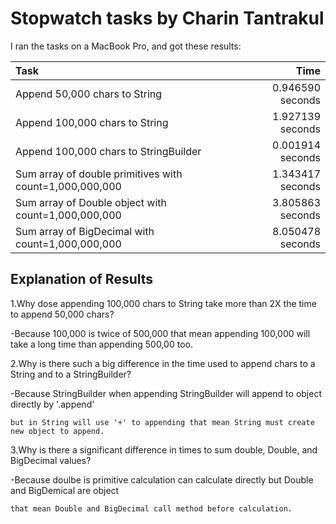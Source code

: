 # Stopwatch tasks by Charin Tantrakul
I ran the tasks on a MacBook Pro, and got these results:

|Task                                                     | Time           |
|:--------------------------------------------------------|---------------:|
|Append  50,000 chars to String                           |0.946590 seconds|
|Append 100,000 chars to String                           |1.927139 seconds|
|Append 100,000 chars to StringBuilder                    |0.001914 seconds|
|Sum array of double primitives with count=1,000,000,000  |1.343417 seconds|
|Sum array of Double object with count=1,000,000,000      |3.805863 seconds|
|Sum array of BigDecimal  with count=1,000,000,000        |8.050478 seconds|

## Explanation of Results
 1.Why dose appending 100,000 chars to String take more than 2X the time to append 50,000 chars?
  
   -Because 100,000 is twice of 500,000 that mean appending 100,000 will take a long time than appending 500,00 too.
 
 2.Why is there such a big difference in the time used to append chars to a String and to a StringBuilder?
  
   -Because StringBuilder when appending StringBuilder will append to object directly by '.append' 
  
    but in String will use '+' to appending that mean String must create new object to append.
 
 3.Why is there a significant difference in times to sum double, Double, and BigDecimal values?
   
   -Because doulbe is primitive calculation can calculate directly but Double and BigDemical are object
   
    that mean Double and BigDecimal call method before calculation. 
